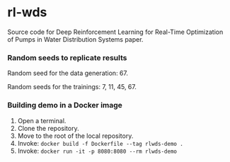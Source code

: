 # rl-wds
Source code for Deep Reinforcement Learning for Real-Time Optimization of Pumps in Water Distribution Systems paper.

### Random seeds to replicate results
Random seed for the data generation: 67.

Random seeds for the trainings: 7, 11, 45, 67.

### Building demo in a Docker image
1. Open a terminal.
2. Clone the repository.
2. Move to the root of the local repository.
3. Invoke: `docker build -f Dockerfile --tag rlwds-demo .`
4. Invoke: `docker run -it -p 8080:8080 --rm rlwds-demo`
